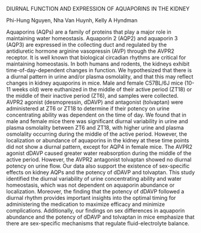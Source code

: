 DIURNAL FUNCTION AND EXPRESSION OF AQUAPORINS IN THE KIDNEY

Phi-Hung Nguyen, Nha Van Huynh, Kelly A Hyndman

Aquaporins (AQPs) are a family of proteins that play a major role in maintaining water homeostasis. Aquaporin 2 (AQP2) and aquaporin 3 (AQP3) are expressed in the collecting duct and regulated by the antidiuretic hormone arginine vasopressin (AVP) through the AVPR2 receptor. It is well known that biological circadian rhythms are critical for maintaining homeostasis. In both humans and rodents, the kidneys exhibit time-of-day-dependent changes in function. We hypothesized that there is a diurnal pattern in urine and/or plasma osmolality, and that this may reflect changes in kidney aquaporins in mice. Male and female C57BL/6J mice (10-11 weeks old) were euthanized in the middle of their active period (ZT18) or the middle of their inactive period (ZT6), and samples were collected. AVPR2 agonist (desmopressin, dDAVP) and antagonist (tolvaptan) were administered at ZT6 or ZT18 to determine if their potency on urine concentrating ability was dependent on the time of day. We found that in male and female mice there was significant diurnal variability in urine and plasma osmolality between ZT6 and ZT18, with higher urine and plasma osmolality occurring during the middle of the active period. However, the localization or abundance of aquaporins in the kidney at these time points did not show a diurnal pattern, except for AQP4 in female mice. The AVPR2 agonist dDAVP caused greater water reabsorption during the middle of the active period. However, the AVPR2 antagonist tolvaptan showed no diurnal potency on urine flow. Our data also support the existence of sex-specific effects on kidney AQPs and the potency of dDAVP and tolvaptan. This study identified the diurnal variability of urine concentrating ability and water homeostasis, which was not dependent on aquaporin abundance or localization. Moreover, the finding that the potency of dDAVP followed a diurnal rhythm provides important insights into the optimal timing for administering the medication to maximize efficacy and minimize complications. Additionally, our findings on sex differences in aquaporin abundance and the potency of dDAVP and tolvaptan in mice emphasize that there are sex-specific mechanisms that regulate fluid-electrolyte balance.
